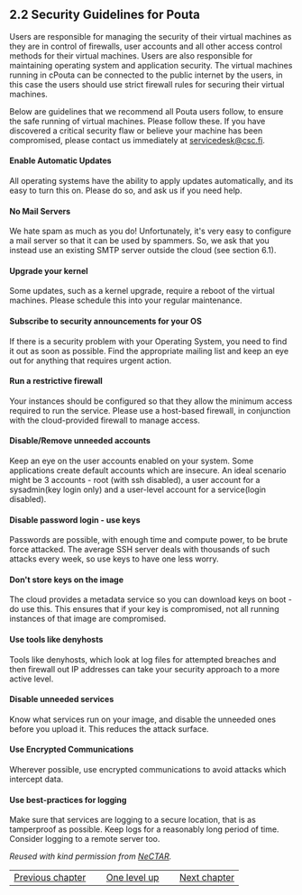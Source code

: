 ## 2.2 Security Guidelines for Pouta 

<span style="text-align: justify;">Users  are responsible for managing
the  security of  their virtual  machines as  they are  in control  of
firewalls,  user accounts  and all  other access  control methods  for
their virtual  machines. Users are  also  responsible for  maintaining
operating system and application security. The v</span>irtual machines
running  in cPouta can  be connected  to  the public  internet by  the
users, in  this case the users  should use  strict firewall  rules for
securing their virtual machines. 

Below  are guidelines  that we  recommend all  Pouta users follow,  to
ensure the safe  running of virtual machines. Please  follow these. If
you have discovered  a critical security flaw or  believe your machine
has   been    compromised,   please   contact   us    immediately   at
<servicedesk@csc.fi>.

#### Enable Automatic Updates

All operating systems have the ability to apply updates automatically,
and its  easy to turn this  on. Please do so,  and ask us if  you need
help.

#### No Mail Servers

We  hate spam  as much  as you  do! Unfortunately,  it's very  easy to
configure a mail server so that it can be used by spammers. So, we ask
that you  instead use an existing  SMTP server outside the  cloud (see
section 6.1).

#### Upgrade your kernel

Some  updates, such  as  a kernel  upgrade, require  a  reboot of  the
virtual machines. Please schedule this into your regular maintenance.

#### Subscribe to security announcements for your OS

If there is a security problem with your Operating System, you need to
find it out as soon as possible. Find the appropriate mailing list and
keep an eye out for anything that requires urgent action.

#### Run a restrictive firewall

Your instances  should be  configured so that  they allow  the minimum
access required to run the  service. Please use a host-based firewall,
in conjunction with the cloud-provided firewall to manage access.

#### Disable/Remove unneeded accounts

Keep  an eye  on  the  user accounts  enabled  on  your system.   Some
applications  create default  accounts  which are  insecure. An  ideal
scenario  might be  3  accounts -  root (with  ssh  disabled), a  user
account for a sysadmin(key login only)  and a user-level account for a
service(login disabled).

#### Disable password login - use keys

Passwords  are possible,  with enough  time and  compute power,  to be
brute force attacked.  The average  SSH server deals with thousands of
such attacks every week, so use keys to have one less worry.

#### Don't store keys on the image

The cloud  provides a  metadata service  so you  can download  keys on
boot - do use this. This ensures  that if your key is compromised, not
all running instances of that image are compromised.

#### Use tools like denyhosts

Tools like denyhosts,  which look at log files  for attempted breaches
and then firewall out IP addresses  can take your security approach to
a more active level.

#### Disable unneeded services

Know what  services run on your  image, and disable the  unneeded ones
before you upload it. This reduces the attack surface.

#### Use Encrypted Communications

Wherever possible, use encrypted communications to avoid attacks which
intercept data.

#### Use best-practices for logging

Make sure that  services are logging to a secure  location, that is as
tamperproof as  possible. Keep  logs for a  reasonably long  period of
time.  Consider logging to a remote server too.

*Reused        with        kind       permission        from        <a
href="http://support.rc.nectar.org.au/technical_guides/security.html"
class="external-link">NeCTAR</a>.*

|                    | | | | |
|--------------------|-----|----------------|-----|----------------|
| [Previous chapter] |     | [One level up] |     | [Next chapter] |

 

 

  [Previous chapter]: https://research.csc.fi/pouta-application
  [One level up]: https://research.csc.fi/pouta-access
  [Next chapter]: https://research.csc.fi/pouta-accounting
